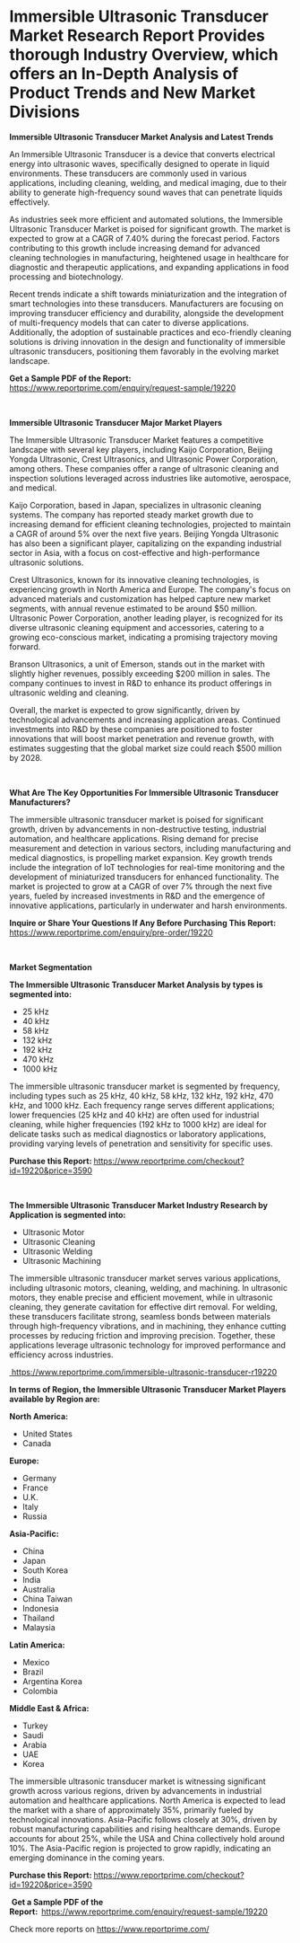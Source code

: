 <p><h1>Immersible Ultrasonic Transducer Market Research Report Provides thorough Industry Overview, which offers an In-Depth Analysis of Product Trends and New Market Divisions</h1></p><p><strong>Immersible Ultrasonic Transducer Market Analysis and Latest Trends</strong></p>
<p><p>An Immersible Ultrasonic Transducer is a device that converts electrical energy into ultrasonic waves, specifically designed to operate in liquid environments. These transducers are commonly used in various applications, including cleaning, welding, and medical imaging, due to their ability to generate high-frequency sound waves that can penetrate liquids effectively.</p><p>As industries seek more efficient and automated solutions, the Immersible Ultrasonic Transducer Market is poised for significant growth. The market is expected to grow at a CAGR of 7.40% during the forecast period. Factors contributing to this growth include increasing demand for advanced cleaning technologies in manufacturing, heightened usage in healthcare for diagnostic and therapeutic applications, and expanding applications in food processing and biotechnology.</p><p>Recent trends indicate a shift towards miniaturization and the integration of smart technologies into these transducers. Manufacturers are focusing on improving transducer efficiency and durability, alongside the development of multi-frequency models that can cater to diverse applications. Additionally, the adoption of sustainable practices and eco-friendly cleaning solutions is driving innovation in the design and functionality of immersible ultrasonic transducers, positioning them favorably in the evolving market landscape.</p></p>
<p><strong>Get a Sample PDF of the Report:&nbsp;</strong> <a href="https://www.reportprime.com/enquiry/request-sample/19220?utm_campaign=3053&utm_medium=2&utm_source=Github&utm_content=ia&utm_term=19032025&utm_id=immersible-ultrasonic-transducer">https://www.reportprime.com/enquiry/request-sample/19220</a></p>
<p>&nbsp;</p>
<p><strong>Immersible Ultrasonic Transducer Major Market Players</strong></p>
<p><p>The Immersible Ultrasonic Transducer Market features a competitive landscape with several key players, including Kaijo Corporation, Beijing Yongda Ultrasonic, Crest Ultrasonics, and Ultrasonic Power Corporation, among others. These companies offer a range of ultrasonic cleaning and inspection solutions leveraged across industries like automotive, aerospace, and medical.</p><p>Kaijo Corporation, based in Japan, specializes in ultrasonic cleaning systems. The company has reported steady market growth due to increasing demand for efficient cleaning technologies, projected to maintain a CAGR of around 5% over the next five years. Beijing Yongda Ultrasonic has also been a significant player, capitalizing on the expanding industrial sector in Asia, with a focus on cost-effective and high-performance ultrasonic solutions.</p><p>Crest Ultrasonics, known for its innovative cleaning technologies, is experiencing growth in North America and Europe. The company's focus on advanced materials and customization has helped capture new market segments, with annual revenue estimated to be around $50 million. Ultrasonic Power Corporation, another leading player, is recognized for its diverse ultrasonic cleaning equipment and accessories, catering to a growing eco-conscious market, indicating a promising trajectory moving forward.</p><p>Branson Ultrasonics, a unit of Emerson, stands out in the market with slightly higher revenues, possibly exceeding $200 million in sales. The company continues to invest in R&D to enhance its product offerings in ultrasonic welding and cleaning.</p><p>Overall, the market is expected to grow significantly, driven by technological advancements and increasing application areas. Continued investments into R&D by these companies are positioned to foster innovations that will boost market penetration and revenue growth, with estimates suggesting that the global market size could reach $500 million by 2028.</p></p>
<p>&nbsp;</p>
<p><strong>What Are The Key Opportunities For Immersible Ultrasonic Transducer Manufacturers?</strong></p>
<p><p>The immersible ultrasonic transducer market is poised for significant growth, driven by advancements in non-destructive testing, industrial automation, and healthcare applications. Rising demand for precise measurement and detection in various sectors, including manufacturing and medical diagnostics, is propelling market expansion. Key growth trends include the integration of IoT technologies for real-time monitoring and the development of miniaturized transducers for enhanced functionality. The market is projected to grow at a CAGR of over 7% through the next five years, fueled by increased investments in R&D and the emergence of innovative applications, particularly in underwater and harsh environments.</p></p>
<p><strong>Inquire or Share Your Questions If Any Before Purchasing This Report:</strong> <a href="https://www.reportprime.com/enquiry/pre-order/19220?utm_campaign=3053&utm_medium=2&utm_source=Github&utm_content=ia&utm_term=19032025&utm_id=immersible-ultrasonic-transducer">https://www.reportprime.com/enquiry/pre-order/19220</a></p>
<p>&nbsp;</p>
<p><strong>Market Segmentation</strong></p>
<p><strong>The Immersible Ultrasonic Transducer Market Analysis by types is segmented into:</strong></p>
<p><ul><li>25 kHz</li><li>40 kHz</li><li>58 kHz</li><li>132 kHz</li><li>192 kHz</li><li>470 kHz</li><li>1000 kHz</li></ul></p>
<p><p>The immersible ultrasonic transducer market is segmented by frequency, including types such as 25 kHz, 40 kHz, 58 kHz, 132 kHz, 192 kHz, 470 kHz, and 1000 kHz. Each frequency range serves different applications; lower frequencies (25 kHz and 40 kHz) are often used for industrial cleaning, while higher frequencies (192 kHz to 1000 kHz) are ideal for delicate tasks such as medical diagnostics or laboratory applications, providing varying levels of penetration and sensitivity for specific uses.</p></p>
<p><strong>Purchase this Report:&nbsp;</strong><a href="https://www.reportprime.com/checkout?id=19220&price=3590&utm_campaign=3053&utm_medium=2&utm_source=Github&utm_content=ia&utm_term=19032025&utm_id=immersible-ultrasonic-transducer">https://www.reportprime.com/checkout?id=19220&price=3590</a></p>
<p>&nbsp;</p>
<p><strong>The Immersible Ultrasonic Transducer Market Industry Research by Application is segmented into:</strong></p>
<p><ul><li>Ultrasonic Motor</li><li>Ultrasonic Cleaning</li><li>Ultrasonic Welding</li><li>Ultrasonic Machining</li></ul></p>
<p><p>The immersible ultrasonic transducer market serves various applications, including ultrasonic motors, cleaning, welding, and machining. In ultrasonic motors, they enable precise and efficient movement, while in ultrasonic cleaning, they generate cavitation for effective dirt removal. For welding, these transducers facilitate strong, seamless bonds between materials through high-frequency vibrations, and in machining, they enhance cutting processes by reducing friction and improving precision. Together, these applications leverage ultrasonic technology for improved performance and efficiency across industries.</p></p>
<p><a href="https://www.reportprime.com/immersible-ultrasonic-transducer-r19220?utm_campaign=3053&utm_medium=2&utm_source=Github&utm_content=ia&utm_term=19032025&utm_id=immersible-ultrasonic-transducer">&nbsp;https://www.reportprime.com/immersible-ultrasonic-transducer-r19220</a></p>
<p><strong>In terms of Region, the Immersible Ultrasonic Transducer Market Players available by Region are:</strong></p>
<p>
    <p> <strong> North America: </strong>
        <ul>
            <li>United States</li>
            <li>Canada</li>
        </ul>
        </p> 
    <p> <strong> Europe: </strong>
        <ul>
            <li>Germany</li>
            <li>France</li>
            <li>U.K.</li>
            <li>Italy</li>
            <li>Russia</li>
        </ul>
        </p> 
    <p> <strong> Asia-Pacific: </strong>
        <ul>
            <li>China</li>
            <li>Japan</li>
            <li>South Korea</li>
            <li>India</li>
            <li>Australia</li>
            <li>China Taiwan</li>
            <li>Indonesia</li>
            <li>Thailand</li>
            <li>Malaysia</li>
        </ul>
        </p> 
    <p> <strong> Latin America: </strong>
        <ul>
            <li>Mexico</li>
            <li>Brazil</li>
            <li>Argentina Korea</li>
            <li>Colombia</li>
        </ul>
        </p> 
    <p> <strong> Middle East & Africa: </strong>
        <ul>
            <li>Turkey</li>
            <li>Saudi</li>
            <li>Arabia</li>
            <li>UAE</li>
            <li>Korea</li>
        </ul>
    </p>
    </p>
<p><p>The immersible ultrasonic transducer market is witnessing significant growth across various regions, driven by advancements in industrial automation and healthcare applications. North America is expected to lead the market with a share of approximately 35%, primarily fueled by technological innovations. Asia-Pacific follows closely at 30%, driven by robust manufacturing capabilities and rising healthcare demands. Europe accounts for about 25%, while the USA and China collectively hold around 10%. The Asia-Pacific region is projected to grow rapidly, indicating an emerging dominance in the coming years.</p></p>
<p><strong>Purchase this Report: </strong><a href="https://www.reportprime.com/checkout?id=19220&price=3590&utm_campaign=3053&utm_medium=2&utm_source=Github&utm_content=ia&utm_term=19032025&utm_id=immersible-ultrasonic-transducer">https://www.reportprime.com/checkout?id=19220&price=3590</a></p>
<p>&nbsp;<strong>Get a Sample PDF of the Report:&nbsp;&nbsp;</strong><a href="https://www.reportprime.com/enquiry/request-sample/19220?utm_campaign=3053&utm_medium=2&utm_source=Github&utm_content=ia&utm_term=19032025&utm_id=immersible-ultrasonic-transducer">https://www.reportprime.com/enquiry/request-sample/19220</a></p>
<p><strong></strong></p>
<p>Check more reports on <a href="https://www.reportprime.com/?utm_campaign=3053&utm_medium=2&utm_source=Github&utm_content=ia&utm_term=19032025&utm_id=immersible-ultrasonic-transducer">https://www.reportprime.com/</a></p>
